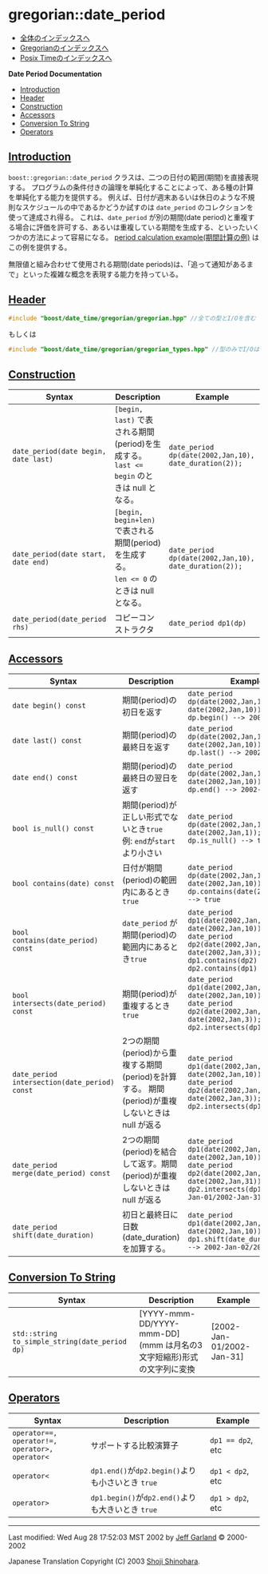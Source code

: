 # gregorian::date_period

- [全体のインデックスへ](../date_time.md)
- [Gregorianのインデックスへ](gregorian.md)
- [Posix Timeのインデックスへ](posix_time.md)

**Date Period Documentation**

- [Introduction](#introduction)
- [Header](#header)
- [Construction](#construction)
- [Accessors](#accessors)
- [Conversion To String](#conversion-to-string)
- [Operators](#operators)


## <a name="introduction" href="#introduction">Introduction</a>
`boost::gregorian::date_period` クラスは、二つの日付の範囲(期間)を直接表現する。 プログラムの条件付きの論理を単純化することによって、ある種の計算を単純化する能力を提供する。 例えば、日付が週末あるいは休日のような不規則なスケジュールの中であるかどうか試すのは `date_period` のコレクションを使って達成され得る。 これは、`date_period` が別の期間(date period)と重複する場合に評価を許可する、あるいは重複している期間を生成する、といったいくつかの方法によって容易になる。 [period calculation example(期間計算の例)](period_calc.cpp.md) はこの例を提供する。

無限値と組み合わせて使用される期間(date periods)は、「追って通知があるまで」といった複雑な概念を表現する能力を持っている。


## <a name="header" href="#header">Header</a>
```cpp
#include "boost/date_time/gregorian/gregorian.hpp" //全ての型とI/Oを含む
```

もしくは

```cpp
#include "boost/date_time/gregorian/gregorian_types.hpp" //型のみでI/Oは含まない
```

## <a name="construction" href="#construction">Construction</a>

| Syntax | Description | Example |
|--------|-------------|---------|
| `date_period(date begin, date last)` | `[begin, last)` で表される期間(period)を生成する。<br/> `last <= begin` のときは null となる。 | `date_period dp(date(2002,Jan,10), date_duration(2));` |
| `date_period(date start, date end)` | `[begin, begin+len)`で表される期間(period)を生成する。<br/> `len <= 0` のときは null となる。 | `date_period dp(date(2002,Jan,10), date_duration(2));` |
| `date_period(date_period rhs)` | コピーコンストラクタ | `date_period dp1(dp)` |


## <a name="accessors" href="#accessors">Accessors</a>

| Syntax | Description | Example |
|--------|-------------|---------|
| `date begin() const` | 期間(period)の初日を返す | `date_period dp(date(2002,Jan,1), date(2002,Jan,10));`<br/> `dp.begin() --> 2002-Jan-01` |
| `date last() const`  | 期間(period)の最終日を返す | `date_period dp(date(2002,Jan,1), date(2002,Jan,10));`<br/> `dp.last() --> 2002-Jan-09` |
| `date end() const`   | 期間(period)の最終日の翌日を返す | `date_period dp(date(2002,Jan,1), date(2002,Jan,10));`<br/> `dp.end() --> 2002-Jan-10` |
| `bool is_null() const` | 期間(period)が正しい形式でないとき`true`<br/> 例: `end`が`start`より小さい | `date_period dp(date(2002,Jan,10), date(2002,Jan,1));`<br/> `dp.is_null() --> true` |
| `bool contains(date) const` | 日付が期間(period)の範囲内にあるとき`true` | `date_period dp(date(2002,Jan,1), date(2002,Jan,10));`<br/> `dp.contains(date(2002,Jan,2)) --> true` |
| `bool contains(date_period) const` | `date_period` が期間(period)の範囲内にあるとき`true` | `date_period dp1(date(2002,Jan,1), date(2002,Jan,10));`<br/> `date_period dp2(date(2002,Jan,2), date(2002,Jan,3));`<br/> `dp1.contains(dp2) --> true`<br/> `dp2.contains(dp1) --> false` |
| `bool intersects(date_period) const` | 期間(period)が重複するとき`true` | `date_period dp1(date(2002,Jan,1), date(2002,Jan,10));`<br/> `date_period dp2(date(2002,Jan,2), date(2002,Jan,3));`<br/> `dp2.intersects(dp1) --> true` |
| `date_period intersection(date_period) const` | 2つの期間(period)から重複する期間(period)を計算する。 期間(period)が重複しないときは null が返る | `date_period dp1(date(2002,Jan,1), date(2002,Jan,10));`<br/> `date_period dp2(date(2002,Jan,2), date(2002,Jan,3));`<br/> `dp2.intersects(dp1) --> dp2` |
| `date_period merge(date_period) const` | 2つの期間(period)を結合して返す。期間(period)が重複しないときは null が返る | `date_period dp1(date(2002,Jan,1), date(2002,Jan,10));`<br/> `date_period dp2(date(2002,Jan,9), date(2002,Jan,31));`<br/> `dp2.intersects(dp1) --> 2002-Jan-01/2002-Jan-31` |
| `date_period shift(date_duration)` | 初日と最終日に日数(date_duration)を加算する。 | `date_period dp1(date(2002,Jan,1), date(2002,Jan,10));`<br/> `dp1.shift(date_duration(1)); --> 2002-Jan-02/2002-Jan-11` |


## <a name="conversion-to-string" href="#conversion-to-string">Conversion To String</a>

| Syntax | Description | Example |
|--------|-------------|---------|
| `std::string to_simple_string(date_period dp)` | [YYYY-mmm-DD/YYYY-mmm-DD] (mmm は月名の3文字短縮形)形式の文字列に変換 | [2002-Jan-01/2002-Jan-31] |


## <a name="operators" href="#operators">Operators</a>

| Syntax | Description | Example |
|--------|-------------|---------|
| `operator==, operator!=,`<br/> `operator>, operator<` | サポートする比較演算子 | `dp1 == dp2`, etc |
| `operator<` | `dp1.end()`が`dp2.begin()`よりも小さいとき `true` | `dp1 < dp2`, etc |
| `operator>` | `dp1.begin()`が`dp2.end()`よりも大きいとき `true` | `dp1 > dp2`, etc |


***
Last modified: Wed Aug 28 17:52:03 MST 2002 by [Jeff Garland](mailto:jeff@crystalclearsoftware.com) © 2000-2002 

Japanese Translation Copyright (C) 2003 [Shoji Shinohara](mailto:sshino@cppll.jp).

